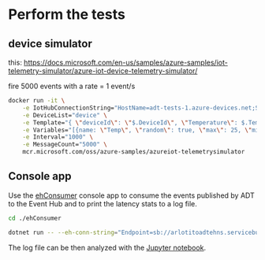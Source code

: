 # Perform the tests
## device simulator
this: https://docs.microsoft.com/en-us/samples/azure-samples/iot-telemetry-simulator/azure-iot-device-telemetry-simulator/

fire 5000 events with a rate = 1 event/s
```bash
docker run -it \
    -e IotHubConnectionString="HostName=adt-tests-1.azure-devices.net;SharedAccessKeyName=device;SharedAccessKey=jjF4s9zBHluY5+ebYKPuLyrERp1q+OaeFaeL9TGeyes=" \
    -e DeviceList="device" \
    -e Template="{ \"deviceId\": \"$.DeviceId\", \"Temperature\": $.Temp, \"Humidity\": $.Hum, \"Counter\": $.Counter, \"time\": \"$.Time\"}" \
    -e Variables="[{name: \"Temp\", \"random\": true, \"max\": 25, \"min\": 23}, {name: \"Hum\", \"random\": true, \"max\": 0, \"min\": 100}, {\"name\":\"Counter\", \"min\":100}]" \
    -e Interval="1000" \
    -e MessageCount="5000" \
    mcr.microsoft.com/oss/azure-samples/azureiot-telemetrysimulator
```

## Console app
Use the [ehConsumer](./ehConsumer/Program.cs) console app to consume the events published by ADT to the Event Hub and to print the latency stats to a log file.


```bash
cd ./ehConsumer

dotnet run -- --eh-conn-string="Endpoint=sb://arlotitoadtehns.servicebus.windows.net/;SharedAccessKeyName=EHPolicy;SharedAccessKey=XXXXXXXXXXXXXX;EntityPath=property-event-hub" -n "property-event-hub"
```

The log file can be then analyzed with the [Jupyter notebook](./jupyter/plot.ipynb).